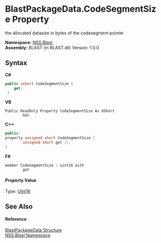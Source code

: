 # BlastPackageData.CodeSegmentSize Property 
 

the allocated datasize in bytes of the codesegment pointer

**Namespace:**&nbsp;<a href="88b55311-4a89-0894-e27a-e157e443c7f7.md">NSS.Blast</a><br />**Assembly:**&nbsp;BLAST (in BLAST.dll) Version: 1.0.0

## Syntax

**C#**<br />
``` C#
public ushort CodeSegmentSize {
	get;
 }
```

**VB**<br />
``` VB
Public ReadOnly Property CodeSegmentSize As UShort
		Get
```

**C++**<br />
``` C++
public:
property unsigned short CodeSegmentSize {
		unsigned short get ();
}
```

**F#**<br />
``` F#
member CodeSegmentSize : uint16 with 
		get

```


#### Property Value
Type: <a href="https://docs.microsoft.com/dotnet/api/system.uint16" target="_blank" rel="noopener noreferrer">UInt16</a>

## See Also


#### Reference
<a href="08d36c75-b5dc-8eaf-5936-daa952653fa2.md">BlastPackageData Structure</a><br /><a href="88b55311-4a89-0894-e27a-e157e443c7f7.md">NSS.Blast Namespace</a><br />